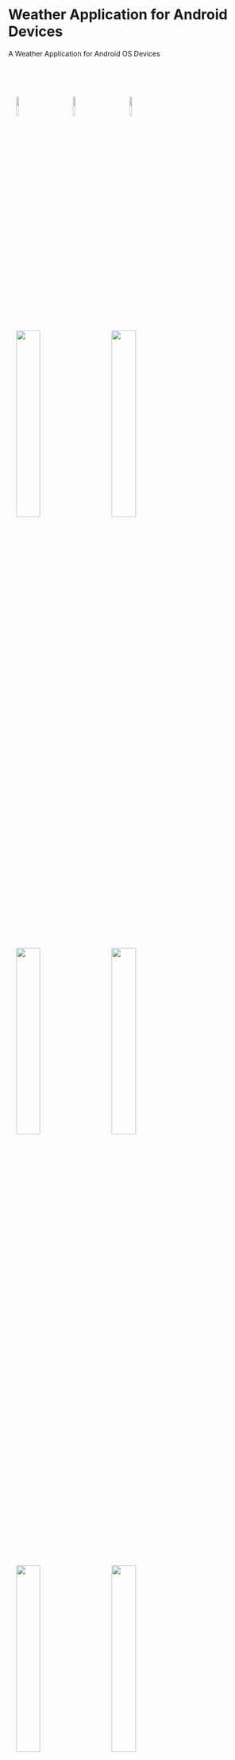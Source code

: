 # Weather Application for Android Devices 

A Weather Application for Android OS Devices

<br>
&nbsp;&nbsp;&nbsp;&nbsp;&nbsp;&nbsp;&nbsp;&nbsp;&nbsp;&nbsp;&nbsp;&nbsp;&nbsp;&nbsp;&nbsp;&nbsp;&nbsp;&nbsp;&nbsp;&nbsp;&nbsp;&nbsp;&nbsp;&nbsp;&nbsp;&nbsp;&nbsp;&nbsp;&nbsp;&nbsp;&nbsp;&nbsp;&nbsp;&nbsp;&nbsp;&nbsp;&nbsp;&nbsp;&nbsp;&nbsp;&nbsp;&nbsp;

<img src="https://github.com/user-attachments/assets/dd623fb4-7350-4f8e-885d-adf71bdcc370" style="width: 10%;margin:16px;" />&nbsp;&nbsp;&nbsp;&nbsp;&nbsp;&nbsp;&nbsp;
<img src="https://github.com/user-attachments/assets/555fd632-5cab-4809-859c-4317ea114e08" style="width: 10%;margin:16px;" />&nbsp;&nbsp;&nbsp;&nbsp;&nbsp;&nbsp;&nbsp;
<img src="https://github.com/user-attachments/assets/b87a844e-24cd-405e-a1a4-5a89dc9bc349" style="width: 10%;margin:16px;" />

<br>



<br>

<img src="https://github.com/user-attachments/assets/54eddc1a-be87-4ab2-b95e-60be4391b878" style="width: 31%;margin:16px;" />
<img src="https://github.com/user-attachments/assets/7ddf7c12-d75f-44dc-b7a4-078f0c8d18b8" style="width: 31%;margin:16px;" />
<img src="https://github.com/user-attachments/assets/dde081fe-3e2b-4bc3-b0a8-a7cddd1cc82f" style="width: 31%;margin:16px;" />
<img src="https://github.com/user-attachments/assets/eb9b8858-3463-4907-beb8-371edcbe6743" style="width: 31%;margin:16px;" />
<img src="https://github.com/user-attachments/assets/d1f73db6-0ea2-4965-9aef-fe3f1f76adad" style="width: 31%;margin:16px;" />
<img src="https://github.com/user-attachments/assets/89d3385c-6f6e-4491-91ef-6ff77d3deceb" style="width: 31%;margin:16px;" />
<img src="https://github.com/user-attachments/assets/da2ca093-26c2-40f2-afe8-8f6cad388b66" style="width: 31%;margin:16px;" />
<img src="https://github.com/user-attachments/assets/9c555d8a-c6ad-444f-96ae-34de0e955193" style="width: 31%;margin:16px;" />

<br>

## BUILD INFORMATION

- Build Tool : Gradle with Kotlin DSL for Writing Gradle Scripts

- KSP (kotlin Symbol Processing Tool) API for Compiler Plugins

- Programming Language : Kotlin <img src="https://github.com/user-attachments/assets/dd623fb4-7350-4f8e-885d-adf71bdcc370" style="width: 2%;margin:16px;" />

- Build with Jetpack Compose <img src="https://github.com/user-attachments/assets/b17568b8-4227-42c6-a110-3ab7442dacf8" style="width:2%;margin:16px;"/>

- MVVM Architecture

- OpenWeatherMap API <img src="https://github.com/user-attachments/assets/555fd632-5cab-4809-859c-4317ea114e08" style="width: 2%;margin:16px;" />

- Light and Dark UI

<br>

## Features

- Real Time Weather Updates

- Fetch Weather Information of Any Place using the Search Location Functionality

- Get Current Weather Information

- Get Weather Forecast of 24 Hours

- Get Weather Forecast of 5 Days

- Change Temperature Unit
